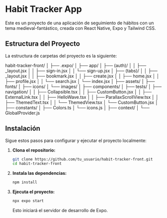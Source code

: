 # Habit Tracker App

Este es un proyecto de una aplicación de seguimiento de hábitos con un tema medieval-fantástico, creada con React Native, Expo y Tailwind CSS.

## Estructura del Proyecto

La estructura de carpetas del proyecto es la siguiente:

habit-tracker-front/
│
├── .expo/
│
├── app/
│   ├── (auth)/
│   │   ├── _layout.jsx
│   │   ├── sign-in.jsx
│   │   └── sign-up.jsx
│   ├── (tabs)/
│   │   ├── _layout.jsx
│   │   ├── bookmark.jsx
│   │   ├── create.jsx
│   │   ├── home.jsx
│   │   ├── profile.jsx
│   │   └── search.jsx
│   └── index.jsx
│
├── assets/
│   ├── fonts/
│   ├── icons/
│   └── images/
│
├── components/
│   ├── tests/
│   ├── navigation/
│   │   ├── Collapsible.tsx
│   │   ├── CustomButton.jsx
│   │   ├── ExternalLink.tsx
│   │   ├── HelloWave.tsx
│   │   ├── ParallaxScrollView.tsx
│   │   ├── ThemedText.tsx
│   │   └── ThemedView.tsx
│   └── CustomButton.jsx
│
├── constants/
│   ├── Colors.ts
│   └── icons.js
│
├── context/
│   └── GlobalProvider.js

## Instalación

Sigue estos pasos para configurar y ejecutar el proyecto localmente:

1. **Clona el repositorio:**

    ```bash
    git clone https://github.com/tu_usuario/habit-tracker-front.git
    cd habit-tracker-front
    ```

2. **Instala las dependencias:**

    ```bash
    npm install
    ```

3. **Ejecuta el proyecto:**

    ```bash
    npx expo start
    ```

    Esto iniciará el servidor de desarrollo de Expo.
